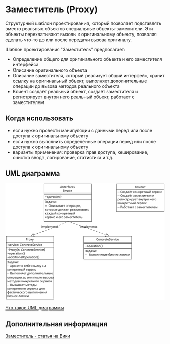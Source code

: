 # Заместитель (Proxy)

Структурный шаблон проектирования, который позволяет подставлять вместо реальных объектов специальные объекты-заменители. Эти объекты перехватывают вызовы к оригинальному объекту, позволяя сделать что-то до или после передачи вызова оригиналу.

Шаблон проектирования "Заместитель" предполагает:

- Определение общего для оригинального объекта и его заместителя интерфейса
- Описание оригинального объекта
- Описание заместителя, который реализует общий интерфейс, хранит ссылку на
  оригинальный объект, выполняет дополнительные операции до вызова методов
  реального объекта
- Клиент создаёт реальный объект, создаёт заместителя и регистрирует внутри него
  реальный объект, работает с заместителем

## Когда использовать

- если нужно провести манипуляции с данными перед или после доступа к
  оригинальному объекту
- если нужно выполнить определённые операции перед или после доступа к
  оригинальному объекту
- варианты применения: проверка прав доступа, кеширование, очистка ввода,
  логирование, статистика и т.д.

## UML диаграмма

![UML диаграмма заместителя](https://github.com/evgenylyozin/patterns/blob/f1f4c33607af6ce2cb0fc352658f24310331bfad/docs/oop-patterns/uml-diagrams/proxy.png)

[Что такое UML диаграммы](https://github.com/evgenylyozin/patterns/blob/6bd4dee6b7186d8703f4f3d8f852e72d185ae545/docs/diagram.md)

## Дополнительная информация

[Заместитель - статья на Вики](<https://ru.wikipedia.org/wiki/%D0%97%D0%B0%D0%BC%D0%B5%D1%81%D1%82%D0%B8%D1%82%D0%B5%D0%BB%D1%8C_(%D1%88%D0%B0%D0%B1%D0%BB%D0%BE%D0%BD_%D0%BF%D1%80%D0%BE%D0%B5%D0%BA%D1%82%D0%B8%D1%80%D0%BE%D0%B2%D0%B0%D0%BD%D0%B8%D1%8F)>)
